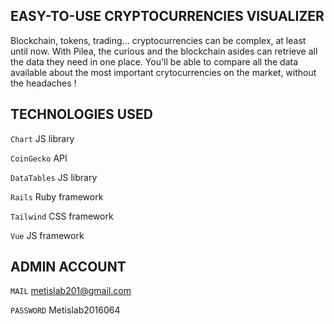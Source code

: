 ## EASY-TO-USE CRYPTOCURRENCIES VISUALIZER
Blockchain, tokens, trading... cryptocurrencies can be complex, at least until now. With Pilea, the curious and the blockchain asides can retrieve all the data they need in one place. You'll be able to compare all the data available about the most important crytocurrencies on the market, without the headaches !

## TECHNOLOGIES USED

`Chart` JS library

`CoinGecko` API

`DataTables` JS library

`Rails` Ruby framework

`Tailwind` CSS framework

`Vue` JS framework

## ADMIN ACCOUNT

`MAIL` metislab201@gmail.com

`PASSWORD` Metislab2016064
